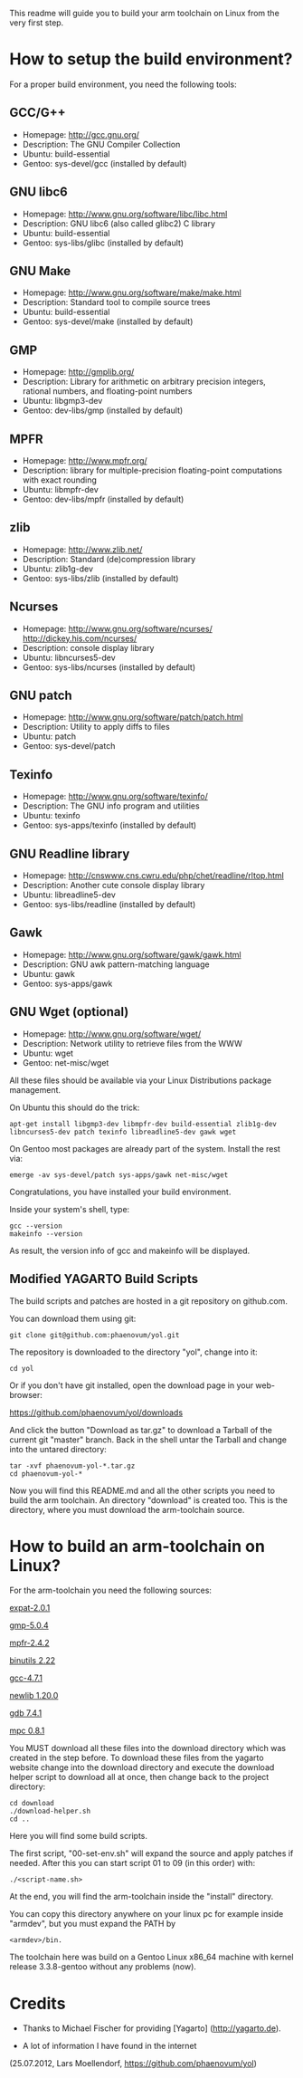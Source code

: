 This readme will guide you to build your arm toolchain on Linux from the very
first step.


How to setup the build environment?
====================================

For a proper build environment, you need the following tools:

GCC/G++
-------
* Homepage:       http://gcc.gnu.org/
* Description:    The GNU Compiler Collection
* Ubuntu:         build-essential
* Gentoo:         sys-devel/gcc (installed by default)

GNU libc6
---------
* Homepage:       http://www.gnu.org/software/libc/libc.html
* Description:    GNU libc6 (also called glibc2) C library
* Ubuntu:         build-essential
* Gentoo:         sys-libs/glibc (installed by default)

GNU Make
--------
* Homepage:     http://www.gnu.org/software/make/make.html
* Description:  Standard tool to compile source trees
* Ubuntu:       build-essential
* Gentoo:       sys-devel/make (installed by default)

GMP
---
* Homepage:     http://gmplib.org/
* Description:  Library for arithmetic on arbitrary precision integers,
                rational numbers, and floating-point numbers
* Ubuntu:       libgmp3-dev
* Gentoo:       dev-libs/gmp (installed by default)

MPFR
----
* Homepage:     http://www.mpfr.org/
* Description:  library for multiple-precision floating-point computations with
                exact rounding
* Ubuntu:       libmpfr-dev
* Gentoo:       dev-libs/mpfr (installed by default)

zlib
----
* Homepage:     http://www.zlib.net/
* Description:  Standard (de)compression library
* Ubuntu:       zlib1g-dev
* Gentoo:       sys-libs/zlib (installed by default)

Ncurses
-------
* Homepage:     http://www.gnu.org/software/ncurses/
                http://dickey.his.com/ncurses/
* Description:  console display library
* Ubuntu:       libncurses5-dev
* Gentoo:       sys-libs/ncurses (installed by default)

GNU patch
---------
* Homepage:     http://www.gnu.org/software/patch/patch.html
* Description:  Utility to apply diffs to files
* Ubuntu:       patch
* Gentoo:       sys-devel/patch

Texinfo
-------
* Homepage:     http://www.gnu.org/software/texinfo/
* Description:  The GNU info program and utilities
* Ubuntu:       texinfo
* Gentoo:       sys-apps/texinfo (installed by default)

GNU Readline library
--------------------
* Homepage:     http://cnswww.cns.cwru.edu/php/chet/readline/rltop.html
* Description:  Another cute console display library
* Ubuntu:       libreadline5-dev
* Gentoo:       sys-libs/readline (installed by default)

Gawk
----
* Homepage:     http://www.gnu.org/software/gawk/gawk.html
* Description:  GNU awk pattern-matching language
* Ubuntu:       gawk
* Gentoo:       sys-apps/gawk

GNU Wget (optional)
-------------------
* Homepage:     http://www.gnu.org/software/wget/
* Description:  Network utility to retrieve files from the WWW
* Ubuntu:       wget
* Gentoo:       net-misc/wget


All these files should be available via your Linux Distributions package
management.

On Ubuntu this should do the trick:

    apt-get install libgmp3-dev libmpfr-dev build-essential zlib1g-dev libncurses5-dev patch texinfo libreadline5-dev gawk wget

On Gentoo most packages are already part of the system. Install the rest via:

    emerge -av sys-devel/patch sys-apps/gawk net-misc/wget

Congratulations, you have installed your build environment.

Inside your system's shell, type:

    gcc --version
    makeinfo --version

As result, the version info of gcc and makeinfo will be displayed.


Modified YAGARTO Build Scripts
------------------------------
The build scripts and patches are hosted in a git repository on github.com.

You can download them using git:

    git clone git@github.com:phaenovum/yol.git

The repository is downloaded to the directory "yol", change into it:

    cd yol

Or if you don't have git installed, open the download page in your web-browser:

https://github.com/phaenovum/yol/downloads

And click the button "Download as tar.gz" to download a Tarball of the current
git "master" branch. Back in the shell untar the Tarball and change into the
untared directory:

    tar -xvf phaenovum-yol-*.tar.gz
    cd phaenovum-yol-*

Now you will find this README.md and all the other scripts you need to build
the arm toolchain. An directory "download" is created too. This is the
directory, where you must download the arm-toolchain source.


How to build an arm-toolchain on Linux?
=======================================

For the arm-toolchain you need the following sources:

[expat-2.0.1](http://sourceforge.net/project/showfiles.php?group_id=10127&package_id=10780&release_id=513851)

[gmp-5.0.4](ftp://ftp.gnu.org/gnu/gmp/gmp-5.0.4.tar.bz2)

[mpfr-2.4.2](http://www.mpfr.org/mpfr-2.4.2/mpfr-2.4.2.tar.bz2)

[binutils 2.22](ftp://sources.redhat.com/pub/binutils/releases/binutils-2.22.tar.bz2)

[gcc-4.7.1](ftp://sources.redhat.com/pub/gcc/releases/gcc-4.7.1/gcc-4.7.1.tar.bz2)

[newlib 1.20.0](ftp://sources.redhat.com/pub/newlib/newlib-1.20.0.tar.gz)

[gdb 7.4.1](ftp://sources.redhat.com/pub/gdb/releases/gdb-7.4.1.tar.bz2)

[mpc 0.8.1](http://www.multiprecision.org/mpc/download/mpc-0.8.1.tar.gz)


You MUST download all these files into the download directory which was created
in the step before. To download these files from the yagarto website change
into the download directory and execute the download helper script to download
all at once, then change back to the project directory:

    cd download
    ./download-helper.sh
    cd ..

Here you will find some build scripts.

The first script, "00-set-env.sh" will expand the source and apply patches if
needed. After this you can start script 01 to 09 (in this order) with:

    ./<script-name.sh>

At the end, you will find the arm-toolchain inside the "install" directory.

You can copy this directory anywhere on your linux pc for example inside
"armdev", but you must expand the PATH by

    <armdev>/bin.

The toolchain here was build on a Gentoo Linux x86_64 machine with kernel
release 3.3.8-gentoo without any problems (now).



Credits
=======

- Thanks to Michael Fischer for providing [Yagarto] (http://yagarto.de).

- A lot of information I have found in the internet


(25.07.2012, Lars Moellendorf, https://github.com/phaenovum/yol)
